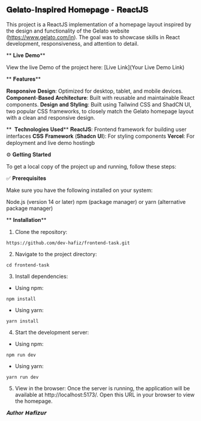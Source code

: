 ## 𝐆𝐞𝐥𝐚𝐭𝐨-𝐈𝐧𝐬𝐩𝐢𝐫𝐞𝐝 𝐇𝐨𝐦𝐞𝐩𝐚𝐠𝐞 - 𝐑𝐞𝐚𝐜𝐭𝐉𝐒

This project is a ReactJS implementation of a homepage layout inspired by the design and functionality of the Gelato website (https://www.gelato.com/in).  The goal was to showcase skills in React development, responsiveness, and attention to detail.

** 𝐋𝐢𝐯𝐞 𝐃𝐞𝐦𝐨**

View the live Demo of the project here: [Live Link](Your Live Demo Link)


** 𝐅𝐞𝐚𝐭𝐮𝐫𝐞𝐬**

𝐑𝐞𝐬𝐩𝐨𝐧𝐬𝐢𝐯𝐞 𝐃𝐞𝐬𝐢𝐠𝐧: Optimized for desktop, tablet, and mobile devices.
𝐂𝐨𝐦𝐩𝐨𝐧𝐞𝐧𝐭-𝐁𝐚𝐬𝐞𝐝 𝐀𝐫𝐜𝐡𝐢𝐭𝐞𝐜𝐭𝐮𝐫𝐞: Built with reusable and maintainable React components.
𝐃𝐞𝐬𝐢𝐠𝐧 𝐚𝐧𝐝 𝐒𝐭𝐲𝐥𝐢𝐧𝐠: Built using Tailwind CSS and ShadCN UI, two popular CSS frameworks, to closely match the Gelato homepage layout with a clean and responsive design.

** ️ 𝐓𝐞𝐜𝐡𝐧𝐨𝐥𝐨𝐠𝐢𝐞𝐬 𝐔𝐬𝐞𝐝**
𝐑𝐞𝐚𝐜𝐭𝐉𝐒: Frontend framework for building user interfaces
𝐂𝐒𝐒 𝐅𝐫𝐚𝐦𝐞𝐰𝐨𝐫𝐤 (𝐒𝐡𝐚𝐝𝐜𝐧 𝐔𝐈): For styling components
𝐕𝐞𝐫𝐜𝐞𝐥: For deployment and live demo hostingb 

⚙️ 𝐆𝐞𝐭𝐭𝐢𝐧𝐠 𝐒𝐭𝐚𝐫𝐭𝐞𝐝

To get a local copy of the project up and running, follow these steps:

✅ 𝐏𝐫𝐞𝐫𝐞𝐪𝐮𝐢𝐬𝐢𝐭𝐞𝐬

Make sure you have the following installed on your system:

Node.js (version 14 or later)
npm (package manager) or
yarn (alternative package manager)

** 𝐈𝐧𝐬𝐭𝐚𝐥𝐥𝐚𝐭𝐢𝐨𝐧**

1. Clone the repository:

```
https://github.com/dev-hafiz/frontend-task.git
```
2. Navigate to the project directory:

```
cd frontend-task
```
3. Install dependencies:   
 - Using npm:
```
npm install
```
- Using yarn:
```
yarn install
```

4. Start the development server:
- Using npm:
```
npm run dev
```

- Using yarn:
```
yarn run dev
```

5. View in the browser:
Once the server is running, the application will be available at  http://localhost:5173/. Open this URL in your browser to view the homepage.


𝑨𝒖𝒕𝒉𝒐𝒓
𝙃𝙖𝙛𝙞𝙯𝙪𝙧


